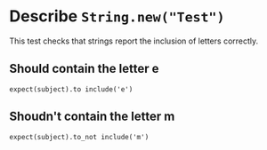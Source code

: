 # Describe `String.new("Test")`

This test checks that strings report the inclusion of letters correctly.

## Should contain the letter e

	expect(subject).to include('e')

## Shoudn't contain the letter m

	expect(subject).to_not include('m')
